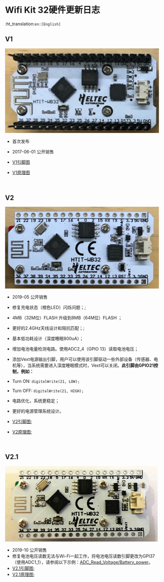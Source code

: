 # Wifi Kit 32硬件更新日志
:ht_translation:`en:[English]`
## V1

![](img/hardware_update_log/01.png)

- 首次发布
- 2017-06-01 公开销售

- [V1引脚图](http://resource.heltec.cn/download/WiFi_Kit_32/WIFI%20Kit%2032_pinoutDiagram_V1.pdf)
- [V1原理图](http://resource.heltec.cn/download/WiFi_Kit_32/WIFI_Kit_32_Schematic_diagram_V1.PDF)

&nbsp;

## V2

![](img/hardware_update_log/02.png)

- 2019-05 公开销售
- 修复充电状态（橙色LED）闪烁问题；;
- 4MB（32M位）FLASH 升级到8MB（64M位）FLASH ；
- 更好的2.4GHz天线设计和阻抗匹配；;
- 基本低功耗设计（深度睡眠800uA）；
- 增加电池电量检测电路。使用ADC2_4（GPIO 13）读取电池电压；
- 添加Vext电源输出引脚，用户可以使用该引脚驱动一些外部设备（传感器、电机等），当系统需要进入深度睡眠模式时，Vext可以关闭。**此引脚由GPIO21控制，例如：**
- Turn ON: `digitalWrite(21, LOW);`
  
- Turn OFF: `digitalWrite(21, HIGH);`
- 电路优化，系统更稳定；
- 更好的电源管理系统设计。
- [V2引脚图](http://resource.heltec.cn/download/WiFi_Kit_32/WIFI_Kit_32_pinoutDiagram_V2.pdf);
- [V2原理图](http://resource.heltec.cn/download/WiFi_Kit_32/WIFI_Kit_32_Schematic_diagram_V2.pdf);

&nbsp;

## V2.1

![](img/hardware_update_log/03.png)

- 2019-10 公开销售
- 修复电池电压读数无法与Wi-Fi一起工作，将电池电压读数引脚更改为GPI37（使用ADC1_1），请参阅以下示例：[ADC_Read_Voltage/Battery_power](https://github.com/HelTecAutomation/Heltec_ESP32/blob/master/examples/ESP32/ADC_Read_Voltage/Battery_power/Battery_power.ino)。
- [V2.1引脚图](https://resource.heltec.cn/download/WiFi_Kit_32/WIFI_Kit_32_pinoutDiagram_V2.1.pdf);
- [V2.1原理图](https://resource.heltec.cn/download/WiFi_Kit_32/WIFI_Kit_32_Schematic_diagram_V2.1.PDF);



